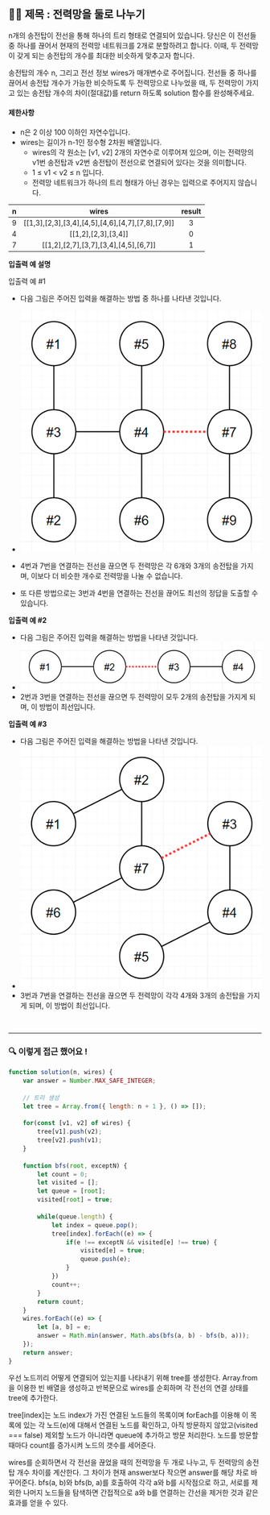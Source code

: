 ## ✍🏻 제목 : 전력망을 둘로 나누기
n개의 송전탑이 전선을 통해 하나의 트리 형태로 연결되어 있습니다. 당신은 이 전선들 중 하나를 끊어서 현재의 전력망 네트워크를 2개로 분할하려고 합니다. 이때, 두 전력망이 갖게 되는 송전탑의 개수를 최대한 비슷하게 맞추고자 합니다.

송전탑의 개수 n, 그리고 전선 정보 wires가 매개변수로 주어집니다. 전선들 중 하나를 끊어서 송전탑 개수가 가능한 비슷하도록 두 전력망으로 나누었을 때, 두 전력망이 가지고 있는 송전탑 개수의 차이(절대값)를 return 하도록 solution 함수를 완성해주세요.

#### 제한사항
- n은 2 이상 100 이하인 자연수입니다.
- wires는 길이가 n-1인 정수형 2차원 배열입니다.
    - wires의 각 원소는 [v1, v2] 2개의 자연수로 이루어져 있으며, 이는 전력망의 v1번 송전탑과 v2번 송전탑이 전선으로 연결되어 있다는 것을 의미합니다.
    - 1 ≤ v1 < v2 ≤ n 입니다.
    - 전력망 네트워크가 하나의 트리 형태가 아닌 경우는 입력으로 주어지지 않습니다.

|n|wires|result|
|:------:|:----:|:-----:|
|9|[[1,3],[2,3],[3,4],[4,5],[4,6],[4,7],[7,8],[7,9]]|3|
|4|[[1,2],[2,3],[3,4]]|0|
|7|[[1,2],[2,7],[3,7],[3,4],[4,5],[6,7]]|1|

**입출력 예 설명**

입출력 예 #1

- 다음 그림은 주어진 입력을 해결하는 방법 중 하나를 나타낸 것입니다.

- ![Alt text](image.png)
- 4번과 7번을 연결하는 전선을 끊으면 두 전력망은 각 6개와 3개의 송전탑을 가지며, 이보다 더 비슷한 개수로 전력망을 나눌 수 없습니다.
- 또 다른 방법으로는 3번과 4번을 연결하는 전선을 끊어도 최선의 정답을 도출할 수 있습니다.

**입출력 예 #2**

- 다음 그림은 주어진 입력을 해결하는 방법을 나타낸 것입니다.
- ![Alt text](image-1.png)
- 2번과 3번을 연결하는 전선을 끊으면 두 전력망이 모두 2개의 송전탑을 가지게 되며, 이 방법이 최선입니다.

**입출력 예 #3**

- 다음 그림은 주어진 입력을 해결하는 방법을 나타낸 것입니다.
- ![Alt text](image-2.png)
- 3번과 7번을 연결하는 전선을 끊으면 두 전력망이 각각 4개와 3개의 송전탑을 가지게 되며, 이 방법이 최선입니다.

</br>

---

### 🔍 이렇게 접근 했어요 !

```javascript
function solution(n, wires) {
    var answer = Number.MAX_SAFE_INTEGER;

    // 트리 생성
    let tree = Array.from({ length: n + 1 }, () => []);

    for(const [v1, v2] of wires) {
        tree[v1].push(v2);
        tree[v2].push(v1);
    }

    function bfs(root, exceptN) {
        let count = 0;
        let visited = [];
        let queue = [root];
        visited[root] = true;

        while(queue.length) {
            let index = queue.pop();
            tree[index].forEach((e) => {
                if(e !== exceptN && visited[e] !== true) {
                    visited[e] = true;
                    queue.push(e);
                }
            })
            count++;
        }
        return count;
    }
    wires.forEach((e) => {
        let [a, b] = e;
        answer = Math.min(answer, Math.abs(bfs(a, b) - bfs(b, a)));
    });
    return answer;
}
```
우선 노드끼리 어떻게 연결되어 있는지를 나타내기 위해 tree를 생성한다. Array.from을 이용한 빈 배열을 생성하고 반복문으로 wires를 순회하며 각 전선의 연결 상태를 tree에 추가한다.

tree[index]는 노드 index가 가진 연결된 노드들의 목록이며 forEach를 이용해 이 목록에 있는 각 노드(e)에 대해서 연결된 노드를 확인하고, 아직 방문하지 않았고(visited === false) 제외할 노드가 아니라면 queue에 추가하고 방문 처리한다. 노드를 방문할 때마다 count를 증가시켜 노드의 갯수를 세어준다.

wires를 순회하면서 각 전선을 끊었을 때의 전력망을 두 개로 나누고, 두 전력망의 송전탑 개수 차이를 계산한다. 그 차이가 현재 answer보다 작으면 answer를 해당 차로 바꾸어준다. bfs(a, b)와 bfs(b, a)를 호출하여 각각 a와 b를 시작점으로 하고, 서로를 제외한 나머지 노드들을 탐색하면 간접적으로 a와 b를 연결하는 간선을 제거한 것과 같은 효과를 얻을 수 있다.